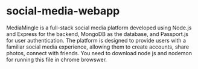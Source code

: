 # social-media-webapp
MediaMingle is a full-stack social media platform developed using Node.js and Express for the backend, MongoDB as the database, and Passport.js for user authentication. The platform is designed to provide users with a familiar social media experience, allowing them to create accounts, share photos, connect with friends.
You need to download node js and nodemon for running this file in chrome browswer.
